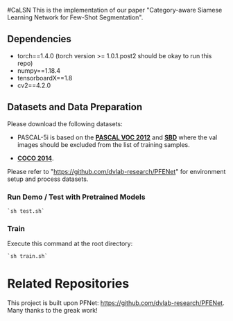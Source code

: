 #CaLSN
This is the implementation of our paper "Category-aware Siamese Learning Network for Few-Shot Segmentation".


## Dependencies
+ torch==1.4.0 (torch version >= 1.0.1.post2 should be okay to run this repo)
+ numpy==1.18.4
+ tensorboardX==1.8
+ cv2==4.2.0


## Datasets and Data Preparation

Please download the following datasets:

+ PASCAL-5i is based on the [**PASCAL VOC 2012**](http://host.robots.ox.ac.uk/pascal/VOC/voc2012/) and [**SBD**](http://home.bharathh.info/pubs/codes/SBD/download.html) where the val images should be excluded from the list of training samples.

+ [**COCO 2014**](https://cocodataset.org/#download).

Please refer to "https://github.com/dvlab-research/PFENet" for environment setup and process datasets.

### Run Demo / Test with Pretrained Models

    `sh test.sh`


### Train

Execute this command at the root directory: 

    `sh train.sh`


# Related Repositories

This project is built upon PFNet: https://github.com/dvlab-research/PFENet. 
Many thanks to the greak work!
